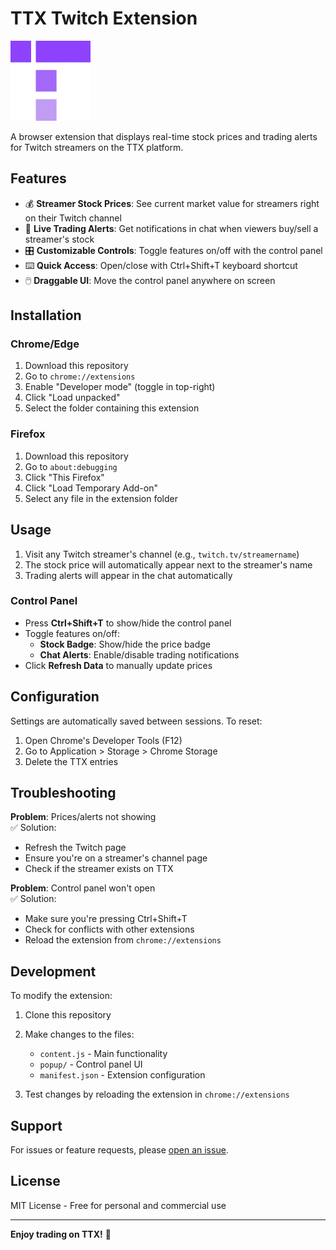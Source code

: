 # TTX Twitch Extension

![TTX Logo](icons/icon128.png)

A browser extension that displays real-time stock prices and trading alerts for Twitch streamers on the TTX platform.

## Features

- 💰 **Streamer Stock Prices**: See current market value for streamers right on their Twitch channel
- 🔔 **Live Trading Alerts**: Get notifications in chat when viewers buy/sell a streamer's stock
- 🎛️ **Customizable Controls**: Toggle features on/off with the control panel
- ⌨️ **Quick Access**: Open/close with Ctrl+Shift+T keyboard shortcut
- 🖱️ **Draggable UI**: Move the control panel anywhere on screen

## Installation

### Chrome/Edge
1. Download this repository
2. Go to `chrome://extensions`
3. Enable "Developer mode" (toggle in top-right)
4. Click "Load unpacked"
5. Select the folder containing this extension

### Firefox
1. Download this repository
2. Go to `about:debugging`
3. Click "This Firefox"
4. Click "Load Temporary Add-on"
5. Select any file in the extension folder

## Usage

1. Visit any Twitch streamer's channel (e.g., `twitch.tv/streamername`)
2. The stock price will automatically appear next to the streamer's name
3. Trading alerts will appear in the chat automatically

### Control Panel
- Press **Ctrl+Shift+T** to show/hide the control panel
- Toggle features on/off:
  - **Stock Badge**: Show/hide the price badge
  - **Chat Alerts**: Enable/disable trading notifications
- Click **Refresh Data** to manually update prices

## Configuration

Settings are automatically saved between sessions. To reset:
1. Open Chrome's Developer Tools (F12)
2. Go to Application > Storage > Chrome Storage
3. Delete the TTX entries

## Troubleshooting

**Problem**: Prices/alerts not showing  
✅ Solution: 
- Refresh the Twitch page
- Ensure you're on a streamer's channel page
- Check if the streamer exists on TTX

**Problem**: Control panel won't open  
✅ Solution:
- Make sure you're pressing Ctrl+Shift+T
- Check for conflicts with other extensions
- Reload the extension from `chrome://extensions`

## Development

To modify the extension:

1. Clone this repository
2. Make changes to the files:
   - `content.js` - Main functionality
   - `popup/` - Control panel UI
   - `manifest.json` - Extension configuration

3. Test changes by reloading the extension in `chrome://extensions`

## Support

For issues or feature requests, please [open an issue](https://github.com/your-repo/issues).

## License

MIT License - Free for personal and commercial use

---

**Enjoy trading on TTX!** 🚀